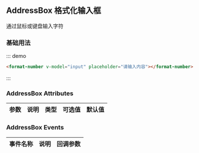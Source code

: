 <script>
  export default {
    data() {
      return {
        input: ''
      };
    }
  }
</script>
## AddressBox 格式化输入框

通过鼠标或键盘输入字符

### 基础用法

::: demo
```html
<format-number v-model="input" placeholder="请输入内容"></format-number>
```
:::


### AddressBox Attributes

| 参数          | 说明            | 类型            | 可选值                 | 默认值   |
|-------------  |---------------- |---------------- |---------------------- |-------- |
 

### AddressBox Events
| 事件名称 | 说明 | 回调参数 |
|---------|--------|---------|
 